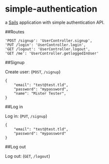 # simple-authentication

a [Sails](http://sailsjs.org) application with simple authentication API.


##Routes

```
'POST /signup': 'UserController.signup',
'PUT /login': 'UserController.login',
'GET /logout': 'UserController.logout',
'GET /me': 'UserController.getloggedInUser'
```

##Signup

Create user: (`POST`, `/signup`)

```
{
    "email": "test@test.tld",
    "password": "mypassword",
    "name": "Mister Tester",
}
```

##Log in

Log in: (`PUT`, `/signup`)

```
{
    "email": "test@test.tld",
    "password": "mypassword"
}
```

##Log out

Log out: (`GET`, `/logout`)
